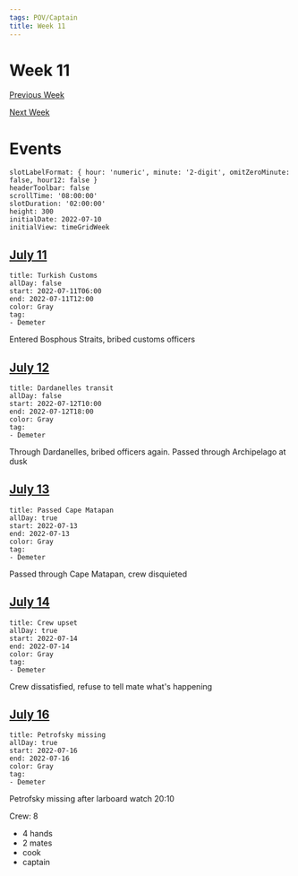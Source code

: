 ```yaml
---
tags: POV/Captain
title: Week 11
---
```


# Week 11

[Previous Week](2022-W28.md)

[Next Week](2022-W30.md)

# Events

```itinerary
slotLabelFormat: { hour: 'numeric', minute: '2-digit', omitZeroMinute: false, hour12: false }
headerToolbar: false
scrollTime: '08:00:00'
slotDuration: '02:00:00'
height: 300
initialDate: 2022-07-10
initialView: timeGridWeek
```

## [July 11](2022-07-18.md)

```itinerary-event
title: Turkish Customs
allDay: false
start: 2022-07-11T06:00
end: 2022-07-11T12:00
color: Gray
tag:
- Demeter
```

Entered Bosphous Straits, bribed customs officers

## [July 12](2022-07-18.md)

```itinerary-event
title: Dardanelles transit
allDay: false
start: 2022-07-12T10:00
end: 2022-07-12T18:00
color: Gray
tag:
- Demeter
```

Through Dardanelles, bribed officers again. Passed through Archipelago at dusk

## [July 13](2022-07-18.md)

```itinerary-event
title: Passed Cape Matapan
allDay: true
start: 2022-07-13
end: 2022-07-13
color: Gray
tag:
- Demeter
```

Passed through Cape Matapan, crew disquieted

## [July 14](2022-07-18.md)

```itinerary-event
title: Crew upset
allDay: true
start: 2022-07-14
end: 2022-07-14
color: Gray
tag:
- Demeter
```

Crew dissatisfied, refuse to tell mate what's happening

## [July 16](2022-07-18.md)

```itinerary-event
title: Petrofsky missing
allDay: true
start: 2022-07-16
end: 2022-07-16
color: Gray
tag:
- Demeter
```

Petrofsky missing after larboard watch 20:10

Crew: 8

- 4 hands
- 2 mates
- cook
- captain